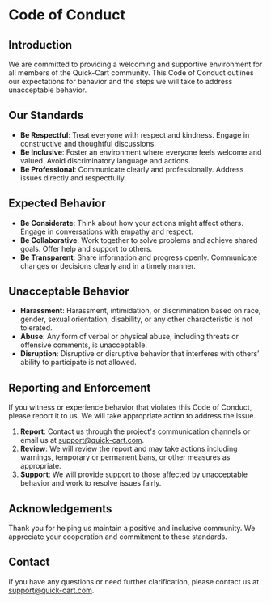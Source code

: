 # Code of Conduct

## Introduction

We are committed to providing a welcoming and supportive environment for all members of the Quick-Cart community. This Code of Conduct outlines our expectations for behavior and the steps we will take to address unacceptable behavior.

## Our Standards

- **Be Respectful**: Treat everyone with respect and kindness. Engage in constructive and thoughtful discussions.
- **Be Inclusive**: Foster an environment where everyone feels welcome and valued. Avoid discriminatory language and actions.
- **Be Professional**: Communicate clearly and professionally. Address issues directly and respectfully.

## Expected Behavior

- **Be Considerate**: Think about how your actions might affect others. Engage in conversations with empathy and respect.
- **Be Collaborative**: Work together to solve problems and achieve shared goals. Offer help and support to others.
- **Be Transparent**: Share information and progress openly. Communicate changes or decisions clearly and in a timely manner.

## Unacceptable Behavior

- **Harassment**: Harassment, intimidation, or discrimination based on race, gender, sexual orientation, disability, or any other characteristic is not tolerated.
- **Abuse**: Any form of verbal or physical abuse, including threats or offensive comments, is unacceptable.
- **Disruption**: Disruptive or disruptive behavior that interferes with others’ ability to participate is not allowed.

## Reporting and Enforcement

If you witness or experience behavior that violates this Code of Conduct, please report it to us. We will take appropriate action to address the issue.

1. **Report**: Contact us through the project's communication channels or email us at [support@quick-cart.com](mailto:support@quick-cart.com).
2. **Review**: We will review the report and may take actions including warnings, temporary or permanent bans, or other measures as appropriate.
3. **Support**: We will provide support to those affected by unacceptable behavior and work to resolve issues fairly.

## Acknowledgements

Thank you for helping us maintain a positive and inclusive community. We appreciate your cooperation and commitment to these standards.

## Contact

If you have any questions or need further clarification, please contact us at [support@quick-cart.com](mailto:support@quick-cart.com).


